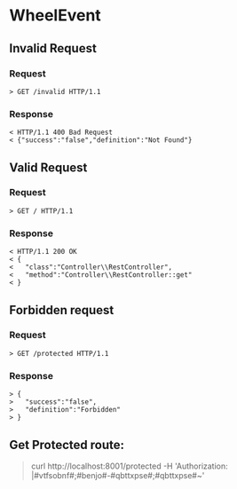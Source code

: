 # WheelEvent

## Invalid Request

### Request

```
> GET /invalid HTTP/1.1
```

### Response

```
< HTTP/1.1 400 Bad Request
< {"success":"false","definition":"Not Found"}
```

## Valid Request

### Request

```
> GET / HTTP/1.1
```

### Response

```
< HTTP/1.1 200 OK
< {
<   "class":"Controller\\RestController",
<   "method":"Controller\\RestController::get"
< }
```

## Forbidden request

### Request

```
> GET /protected HTTP/1.1
```

### Response

```
> {
>   "success":"false",
>   "definition":"Forbidden"
> }
```

## Get Protected route:

> curl http://localhost:8001/protected -H 'Authorization: |#vtfsobnf#;#benjo#-#qbttxpse#;#qbttxpse#~'
